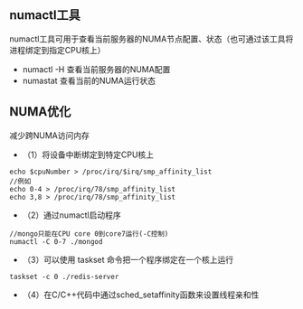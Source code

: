 ## numactl工具
numactl工具可用于查看当前服务器的NUMA节点配置、状态（也可通过该工具将进程绑定到指定CPU核上）  
- numactl -H 查看当前服务器的NUMA配置
- numastat 查看当前的NUMA运行状态

## NUMA优化
减少跨NUMA访问内存  
- （1）将设备中断绑定到特定CPU核上
```
echo $cpuNumber > /proc/irq/$irq/smp_affinity_list
//例如
echo 0-4 > /proc/irq/78/smp_affinity_list
echo 3,8 > /proc/irq/78/smp_affinity_list
```
- （2）通过numactl启动程序
```
//mongo只能在CPU core 0到core7运行(-C控制)
numactl -C 0-7 ./mongod
```
- （3）可以使用 taskset 命令把一个程序绑定在一个核上运行
```
taskset -c 0 ./redis-server
```
- （4）在C/C++代码中通过sched_setaffinity函数来设置线程亲和性
